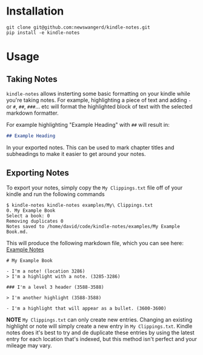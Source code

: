 # Installation

```shell
git clone git@github.com:newswangerd/kindle-notes.git
pip install -e kindle-notes
```

# Usage

## Taking Notes

`kindle-notes` allows insterting some basic formatting on your kindle while you're taking notes. For example, highlighting a piece of text and adding `-` or `#`, `##`, `###`... etc will format the highlighted block of text with the selected markdown formatter.

For example highlighting "Example Heading" with `##` will result in:

```markdown
## Example Heading
```

In your exported notes. This can be used to mark chapter titles and subheadings to make it easier to get around your notes.

## Exporting Notes

To export your notes, simply copy the `My Clippings.txt` file off of your kindle and run the following commands

```shell
$ kindle-notes kindle-notes examples/My\ Clippings.txt 
0. My Example Book
Select a book: 0
Removing duplicates 0
Notes saved to /home/david/code/kindle-notes/examples/My Example Book.md.
```

This will produce the following markdown file, which you can see here: [Example Notes](examples/My%20Example%20Book.md)

```
# My Example Book

- I'm a note! (location 3286)
> I'm a highlight with a note. (3285-3286)

### I'm a level 3 header (3588-3588)

> I'm another highlight (3588-3588)

- I'm a highlight that will appear as a bullet. (3600-3600)
```

**NOTE** `My Clippings.txt` can only create new entries. Changing an existing highlight or note will simply create a new entry in `My Clippings.txt`. Kindle notes does it's best to try and de duplicate these entries by using the latest entry for each location that's indexed, but this method isn't perfect and your mileage may vary.

